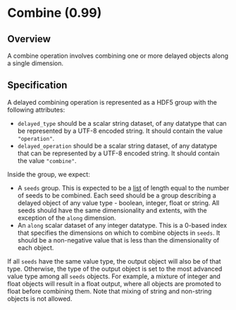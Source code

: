 

# Combine (0.99)

## Overview

A combine operation involves combining one or more delayed objects along a single dimension.

## Specification

A delayed combining operation is represented as a HDF5 group with the following attributes:

- `delayed_type` should be a scalar string dataset, of any datatype that can be represented by a UTF-8 encoded string.
  It should contain the value `"operation"`.
- `delayed_operation` should be a scalar string dataset, of any datatype that can be represented by a UTF-8 encoded string.
  It should contain the value `"combine"`.

Inside the group, we expect:

- A `seeds` group.
  This is expected to be a [list](_general.md#lists) of length equal to the number of seeds to be combined.
  Each seed should be a group describing a delayed object of any value type - boolean, integer, float or string.
  All seeds should have the same dimensionality and extents, with the exception of the `along` dimension.
- An `along` scalar dataset 
  of any integer datatype.
  This is a 0-based index that specifies the dimensions on which to combine objects in `seeds`.
  It should be a non-negative value that is less than the dimensionality of each object.

If all `seeds` have the same value type, the output object will also be of that type.
Otherwise, the type of the output object is set to the most advanced value type among all `seeds` objects.
For example, a mixture of integer and float objects will result in a float output, where all objects are promoted to float before combining them.
Note that mixing of string and non-string objects is not allowed.
